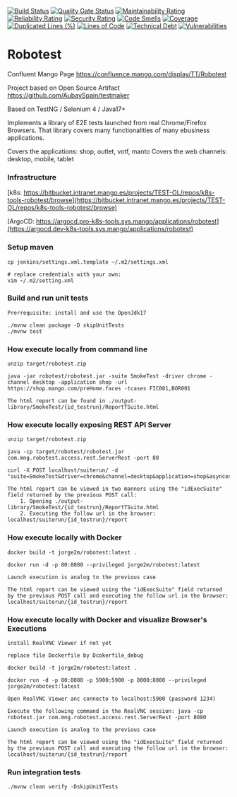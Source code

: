 [![Build Status](https://cicd-eks.sys.mango/jenkins/buildStatus/icon?job=robotest/master)](https://cicd-eks.sys.mango/jenkins/view/QA/job/robotest/job/master/)
[![Quality Gate Status](https://sonarqube.pro-k8s-tools.sys.mango/api/project_badges/measure?project=com.mng:robotest&metric=alert_status)](https://sonarqube.pro-k8s-tools.sys.mango/dashboard?id=com.mng:robotest) [![Maintainability Rating](https://sonarqube.pro-k8s-tools.sys.mango/api/project_badges/measure?project=com.mng:robotest&metric=sqale_rating)](https://sonarqube.pro-k8s-tools.sys.mango/dashboard?id=com.mng:robotest)  [![Reliability Rating](https://sonarqube.pro-k8s-tools.sys.mango/api/project_badges/measure?project=com.mng:robotest&metric=reliability_rating)](https://sonarqube.pro-k8s-tools.sys.mango/dashboard?id=com.mng:robotest) [![Security Rating](https://sonarqube.pro-k8s-tools.sys.mango/api/project_badges/measure?project=com.mng:robotest&metric=security_rating)](https://sonarqube.pro-k8s-tools.sys.mango/dashboard?id=com.mng:robotest) [![Code Smells](https://sonarqube.pro-k8s-tools.sys.mango/api/project_badges/measure?project=com.mng:robotest&metric=code_smells)](https://sonarqube.pro-k8s-tools.sys.mango/dashboard?id=com.mng:robotest) [![Coverage](https://sonarqube.pro-k8s-tools.sys.mango/api/project_badges/measure?project=com.mng:robotest&metric=coverage)](https://sonarqube.pro-k8s-tools.sys.mango/dashboard?id=com.mng:robotest) [![Duplicated Lines (%)](https://sonarqube.pro-k8s-tools.sys.mango/api/project_badges/measure?project=com.mng:robotest&metric=duplicated_lines_density)](https://sonarqube.pro-k8s-tools.sys.mango/dashboard?id=com.mng:robotest) [![Lines of Code](https://sonarqube.pro-k8s-tools.sys.mango/api/project_badges/measure?project=com.mng:robotest&metric=ncloc)](https://sonarqube.pro-k8s-tools.sys.mango/dashboard?id=com.mng:robotest)  [![Technical Debt](https://sonarqube.pro-k8s-tools.sys.mango/api/project_badges/measure?project=com.mng:robotest&metric=sqale_index)](https://sonarqube.pro-k8s-tools.sys.mango/dashboard?id=com.mng:robotest) [![Vulnerabilities](https://sonarqube.pro-k8s-tools.sys.mango/api/project_badges/measure?project=com.mng:robotest&metric=vulnerabilities)](https://sonarqube.pro-k8s-tools.sys.mango/dashboard?id=com.mng:robotest)


# Robotest

Confluent Mango Page https://confluence.mango.com/display/TT/Robotest

Project based on Open Source Artifact https://github.com/AubaySpain/testmaker

Based on TestNG / Selenium 4 / Java17+

Implements a library of E2E tests launched from real Chrome/Firefox Browsers. That library covers many functionalities of many ebusiness applications.

Covers the applications: shop, outlet, votf, manto
Covers the web channels: desktop, mobile, tablet

### Infrastructure

[k8s: https://bitbucket.intranet.mango.es/projects/TEST-OL/repos/k8s-tools-robotest/browse](https://bitbucket.intranet.mango.es/projects/TEST-OL/repos/k8s-tools-robotest/browse)

[ArgoCD: https://argocd.pro-k8s-tools.sys.mango/applications/robotest](https://argocd.dev-k8s-tools.sys.mango/applications/robotest)


### Setup maven

    cp jenkins/settings.xml.template ~/.m2/settings.xml
    
    # replace credentials with your own:
    vim ~/.m2/setting.xml 

### Build and run unit tests
	
	Prerrequisite: install and use the OpenJdk17 
	
    ./mvnw clean package -D skipUnitTests 
    ./mvnw test 
    
### How execute locally from command line

	unzip target/robotest.zip
	
	java -jar robotest/robotest.jar -suite SmokeTest -driver chrome -channel desktop -application shop -url https://shop.mango.com/preHome.faces -tcases FIC001,BOR001
	
	The html report can be found in ./output-library/SmokeTest/{id_testrun}/ReportTSuite.html
	
### How execute locally exposing REST API Server
	
	unzip target/robotest.zip
	
	java -cp target/robotest/robotest.jar com.mng.robotest.access.rest.ServerRest -port 80
	
	curl -X POST localhost/suiterun/ -d "suite=SmokeTest&driver=chrome&channel=desktop&application=shop&asyncexec=false&url=https://shop.mango.com/preHome.faces&tcases=FIC001,BOR001"
	
	The html report can be viewed in two manners using the "idExecSuite" field returned by the previous POST call:
		1. Opening ./output-library/SmokeTest/{id_testrun}/ReportTSuite.html
		2. Executing the follow url in the browser: localhost/suiterun/{id_testrun}/report

### How execute locally with Docker

	docker build -t jorge2m/robotest:latest .
	
	docker run -d -p 80:8080 --privileged jorge2m/robotest:latest
	
	Launch execution is analog to the previous case
	
	The html report can be viewed using the "idExecSuite" field returned by the previous POST call and executing the follow url in the browser: localhost/suiterun/{id_testrun}/report
	
### How execute locally with Docker and visualize Browser's Executions

	install RealVNC Viewer if not yet

	replace file Dockerfile by Dcokerfile_debug
	
	docker build -t jorge2m/robotest:latest .
	
	docker run -d -p 80:8080 -p 5900:5900 -p 8000:8000 --privileged jorge2m/robotest:latest
	
	Open RealVNC Viewer anc connecto to localhost:5900 (password 1234)
	
	Execute the following command in the RealVNC session: java -cp robotest.jar com.mng.robotest.access.rest.ServerRest -port 8080
	
	Launch execution is analog to the previous case
	
	The html report can be viewed using the "idExecSuite" field returned by the previous POST call and executing the follow url in the browser: localhost/suiterun/{id_testrun}/report	
    
### Run integration tests 
  
    ./mvnw clean verify -DskipUnitTests    
